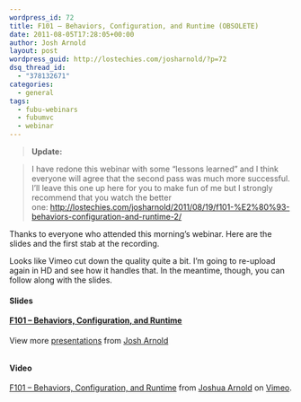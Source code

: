 ```yaml
---
wordpress_id: 72
title: F101 – Behaviors, Configuration, and Runtime (OBSOLETE)
date: 2011-08-05T17:28:05+00:00
author: Josh Arnold
layout: post
wordpress_guid: http://lostechies.com/josharnold/?p=72
dsq_thread_id:
  - "378132671"
categories:
  - general
tags:
  - fubu-webinars
  - fubumvc
  - webinar
---
```

> **Update:**
  
> I have redone this webinar with some &#8220;lessons learned&#8221; and I think everyone will agree that the second pass was much more successful. I&#8217;ll leave this one up here for you to make fun of me but I strongly recommend that you watch the better one: <http://lostechies.com/josharnold/2011/08/19/f101-%E2%80%93-behaviors-configuration-and-runtime-2/>

Thanks to everyone who attended this morning&#8217;s webinar. Here are the slides and the first stab at the recording.

Looks like Vimeo cut down the quality quite a bit. I&#8217;m going to re-upload again in HD and see how it handles that. In the meantime, though, you can follow along with the slides.

#### Slides

<div id="__ss_8778563" style="width: 510px;">
  <p>
    <strong style="display: block; margin: 12px 0 4px;"><a title="F101 - Behaviors, Configuration, and Runtime" href="http://www.slideshare.net/jmarnold/f101-behaviors-configuration-and-runtime" target="_blank">F101 &#8211; Behaviors, Configuration, and Runtime</a></strong>
  </p>
  
  <div style="padding: 5px 0 12px;">
    View more <a href="http://www.slideshare.net/" target="_blank">presentations</a> from <a href="http://www.slideshare.net/jmarnold" target="_blank">Josh Arnold</a>
  </div>
</div>

#### Video



[F101 – Behaviors, Configuration, and Runtime](http://vimeo.com/27341909) from [Joshua Arnold](http://vimeo.com/user6504518) on [Vimeo](http://vimeo.com).